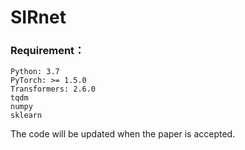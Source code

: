 # SIRnet
### Requirement：
```
Python: 3.7   
PyTorch: >= 1.5.0 
Transformers: 2.6.0
tqdm
numpy
sklearn
```
The code will be updated when the paper is accepted.

